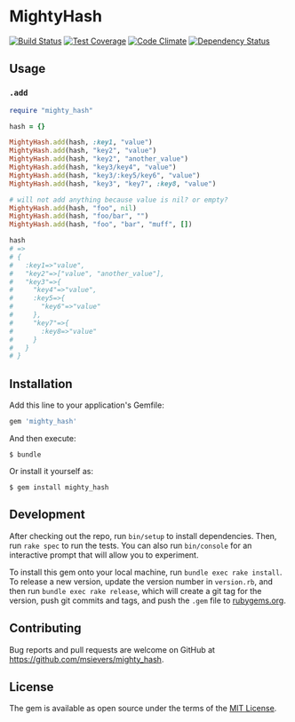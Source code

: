 # MightyHash

[![Build Status](https://travis-ci.org/msievers/mighty_hash.svg)](https://travis-ci.org/msievers/mighty_hash)
[![Test Coverage](https://codeclimate.com/github/msievers/mighty_hash/badges/coverage.svg)](https://codeclimate.com/github/msievers/mighty_hash/coverage)
[![Code Climate](https://codeclimate.com/github/msievers/mighty_hash/badges/gpa.svg)](https://codeclimate.com/github/msievers/mighty_hash)
[![Dependency Status](https://gemnasium.com/msievers/mighty_hash.svg)](https://gemnasium.com/msievers/mighty_hash)

## Usage

### `.add`

```ruby
require "mighty_hash"

hash = {}

MightyHash.add(hash, :key1, "value")
MightyHash.add(hash, "key2", "value")
MightyHash.add(hash, "key2", "another_value")
MightyHash.add(hash, "key3/key4", "value")
MightyHash.add(hash, "key3/:key5/key6", "value")
MightyHash.add(hash, "key3", "key7", :key8, "value")

# will not add anything because value is nil? or empty?
MightyHash.add(hash, "foo", nil)
MightyHash.add(hash, "foo/bar", "")
MightyHash.add(hash, "foo", "bar", "muff", [])

hash
# =>
# {
#   :key1=>"value",
#   "key2"=>["value", "another_value"],
#   "key3"=>{
#     "key4"=>"value",
#     :key5=>{
#       "key6"=>"value"
#     },
#     "key7"=>{
#       :key8=>"value"
#     }
#   }
# }
```

## Installation

Add this line to your application's Gemfile:

```ruby
gem 'mighty_hash'
```

And then execute:

    $ bundle

Or install it yourself as:

    $ gem install mighty_hash

## Development

After checking out the repo, run `bin/setup` to install dependencies. Then, run `rake spec` to run the tests. You can also run `bin/console` for an interactive prompt that will allow you to experiment.

To install this gem onto your local machine, run `bundle exec rake install`. To release a new version, update the version number in `version.rb`, and then run `bundle exec rake release`, which will create a git tag for the version, push git commits and tags, and push the `.gem` file to [rubygems.org](https://rubygems.org).

## Contributing

Bug reports and pull requests are welcome on GitHub at https://github.com/msievers/mighty_hash.


## License

The gem is available as open source under the terms of the [MIT License](http://opensource.org/licenses/MIT).

